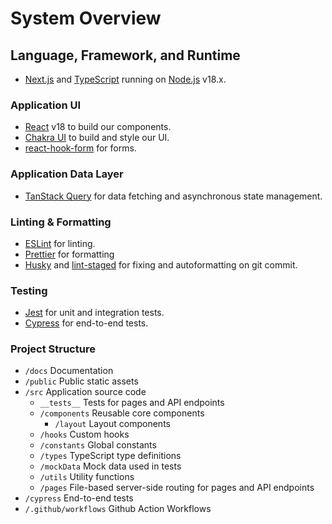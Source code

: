 # System Overview

## Language, Framework, and Runtime

- [Next.js](https://nextjs.org/) and [TypeScript](https://www.typescriptlang.org/) running on [Node.js](https://nodejs.org/en/) v18.x.

### Application UI

- [React](https://reactjs.org/) v18 to build our components.
- [Chakra UI](https://chakra-ui.com/) to build and style our UI.
- [react-hook-form](https://react-hook-form.com/) for forms.

### Application Data Layer

- [TanStack Query](https://tanstack.com/query/v3//) for data fetching and asynchronous state management.

### Linting & Formatting

- [ESLint](https://eslint.org/) for linting.
- [Prettier](https://prettier.io/) for formatting
- [Husky](https://github.com/typicode/husky) and [lint-staged](https://github.com/okonet/lint-staged) for fixing and autoformatting on git commit.

### Testing

- [Jest](https://jestjs.io/) for unit and integration tests.
- [Cypress](https://www.cypress.io/) for end-to-end tests.

### Project Structure

- `/docs` Documentation
- `/public` Public static assets
- `/src` Application source code
  - `__tests__` Tests for pages and API endpoints
  - `/components` Reusable core components
    - `/layout` Layout components
  - `/hooks` Custom hooks
  - `/constants` Global constants
  - `/types` TypeScript type definitions
  - `/mockData` Mock data used in tests
  - `/utils` Utility functions
  - `/pages` File-based server-side routing for pages and API endpoints
- `/cypress` End-to-end tests
- `/.github/workflows` Github Action Workflows
